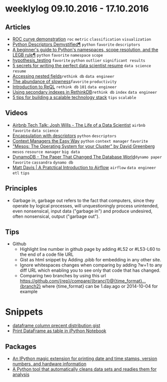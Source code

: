 # weeklylog 09.10.2016 - 17.10.2016

## Articles
- [ROC curve demonstration](https://arogozhnikov.github.io/2015/10/05/roc-curve.html) `roc` `metric` `classification` `visualization`
- [Python Descriptors Demystified¶](http://nbviewer.jupyter.org/gist/ChrisBeaumont/5758381/descriptor_writeup.ipynb) `python` `favorite` `descriptors`
- [A beginner's guide to Python's namespaces, scope resolution, and the LEGB rule¶](http://nbviewer.jupyter.org/github/rasbt/python_reference/blob/master/tutorials/scope_resolution_legb_rule.ipynb?create=1) `python` `favorite` `namespace` `scope`
- [hypothesis_testing](http://dataiap.github.io/dataiap/day3/hypothesis_testing.html) `favorite` `python` `outlier` `significant results`
- [5 secrets for writing the perfect data scientist resume](https://www.oreilly.com/ideas/5-secrets-for-writing-the-perfect-data-scientist-resume) `data science` `resume`
- [Accessing nested fields](https://www.rethinkdb.com/docs/nested-fields/python/)`rethink db` `data engineer` 
- [The abundance of slowness](https://blog.marvelapp.com/the-abundance-of-slowness/)`favorite` `productivity`
- [Introduction to ReQL](https://www.rethinkdb.com/docs/introduction-to-reql/) `rethink db` `101` `data engineer`
- [Using secondary indexes in RethinkDB](https://www.rethinkdb.com/docs/secondary-indexes/python/)`rethink db` `index` `data engineer`
- [5 tips for building a scalable technology stack](https://www.oreilly.com/ideas/5-tips-for-building-a-scalable-technology-stack) `tips` `scalable` 


## Videos
- [Airbnb Tech Talk: Josh Wills - The Life of a Data Scientist](https://www.youtube.com/watch?v=h9vQIPfe2uU) `airbnb` `favorite` `data science`
- [Encapsulation with descriptors](http://pyvideo.org/pycon-us-2013/encapsulation-with-descriptors.html) `python` `descriptors`
- [Context Managers the Easy Way](https://www.youtube.com/watch?v=U2t2t_cpvoc) `python` `context manager` `favorite`
- ["Mesos: The Operating System for your Cluster" by David Greenberg](https://www.youtube.com/watch?v=gVGZHzRjvo0) `mesos` `resource manager` `big data`
- [DynamoDB - The Paper That Changed The Database World](https://www.youtube.com/watch?v=-4bS6V1rEb4)`dynamo paper` `favorite` `cassandra` `dynamo db`
- [Matt Davis | A Pratctical Introduction to Airflow](https://www.youtube.com/watch?v=cHATHSB_450) `airflow` `data engineer` `etl` `tips`


## Principles
- Garbage in, garbage out refers to the fact that computers, since they operate by logical processes, will unquestioningly process unintended, even nonsensical, input data ("garbage in") and produce undesired, often nonsensical, output ("garbage out").


## Tips
- Github
    - Highlight line number in github page by adding #L52 or #L53-L60 to the end of a code file URL 
    - Gist as html snippet by Adding .pibb for embedding in any other site.
    - Ignore whitespaces changes when comparing by adding ?w=1 to any diff URL which enabling you to see only that code that has changed.
    - Comparing two branches by using this url https://github.com/{rep}/compare/{brancj1}@{time_format}...{branch2}
      where {time_format} can be 1.day.ago or 2014-10-04 for example


# Snippets
- [dataframe column precent distribution gist](https://gist.github.com/eyaltrabelsi/a2c437dc4322c2638efa3e4dacda84e5)
- [Print DataFrame as table in iPython Notebook](https://gist.github.com/eyaltrabelsi/6bca1cdcf574e16681daf91aa2da0529)


## Packages
- [An IPython magic extension for printing date and time stamps, version numbers, and hardware information](https://github.com/rasbt/watermark#examples)
- [A Python tool that automatically cleans data sets and readies them for analysis](https://github.com/rhiever/datacleaner)
